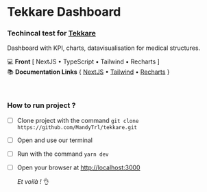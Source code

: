 # Tekkare Dashboard

### Techincal test for [Tekkare](https://tekkare.com/)
Dashboard with KPI, charts, datavisualisation for medical structures.

💻 **Front** [ NextJS • TypeScript • Tailwind • Recharts ]<br>
📚 **Documentation Links**
{ [NextJS](https://nextjs.org/) • 
[Tailwind](https://tailwindcss.com/) • 
[Recharts](https://recharts.org/en-US) }

<br>

### How to run project ?
- [ ] Clone project with the command ```git clone https://github.com/MandyTrl/tekkare.git```
- [ ] Open and use our terminal 
- [ ] Run with the command ```yarn dev```
- [ ] Open your browser at [http://localhost:3000](http://localhost:3000/)

  _Et voilà !_ 👌
<br><br>
